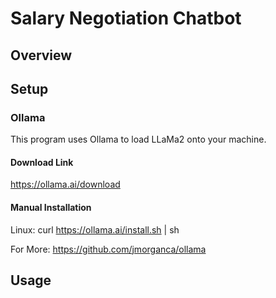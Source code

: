 # Salary Negotiation Chatbot

## Overview

## Setup

### Ollama

This program uses Ollama to load LLaMa2 onto your machine.

#### Download Link
https://ollama.ai/download

#### Manual Installation
Linux: curl https://ollama.ai/install.sh | sh

For More: https://github.com/jmorganca/ollama

## Usage
